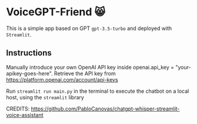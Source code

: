 # VoiceGPT-Friend 😸

This is a simple app based on GPT `gpt-3.5-turbo` and deployed with `Streamlit`.

Instructions
---
Manually introduce your own OpenAI API key inside openai.api_key = "your-apikey-goes-here". Retrieve the API key from https://platform.openai.com/account/api-keys

Run `streamlit run main.py` in the terminal to execute the chatbot on a local host, using the `streamlit` library

CREDITS: https://github.com/PabloCanovas/chatgpt-whisper-streamlit-voice-assistant

